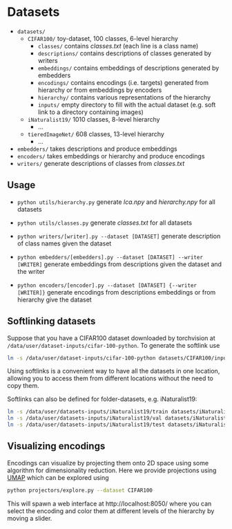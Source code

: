 # Datasets

- `datasets/`
  - `CIFAR100/` toy-dataset, 100 classes, 6-level hierarchy
    - `classes/` contains *classes.txt* (each line is a class name)
    - `descriptions/` contains descriptions of classes generated by writers
    - `embeddings/` contains embeddings of descriptions generated by embedders
    - `encodings/` contains encodings (i.e. targets) generated from hierarchy
      or from embeddings by encoders
    - `hierarchy/` contains various representations of the hierarchy
    - `inputs/` empty directory to fill with the actual dataset
      (e.g. soft link to a directory containing images)
  - `iNaturalist19/` 1010 classes, 8-level hierarchy
    - ...
  - `tieredImageNet/` 608 classes, 13-level hierarchy
    - ...
- `embedders/` takes descriptions and produce embeddings
- `encoders/` takes embeddings or hierarchy and produce encodings
- `writers/` generate descriptions of classes from *classes.txt*

## Usage

- `python utils/hierarchy.py` generate *lca.npy* and *hierarchy.npy* for all datasets
- `python utils/classes.py` generate *classes.txt* for all datasets

- `python writers/[writer].py --dataset [DATASET]` generate description of
  class names given the dataset
- `python embedders/[embedders].py --dataset [DATASET] --writer [WRITER]` generate
  embeddings from descriptions given the dataset and the writer

- `python encoders/[encoder].py --dataset [DATASET] {--writer [WRITER]}` generate
  encodings from descriptions embeddings or from hierarchy give the dataset

## Softlinking datasets

Suppose that you have a CIFAR100 dataset downloaded by torchvision at
`/data/user/dataset-inputs/cifar-100-python`. To generate the softlink use

```bash
ln -s /data/user/dataset-inputs/cifar-100-python datasets/CIFAR100/inputs/cifar-100-python
```

Using softlinks is a convenient way to have all the datasets in one location,
allowing you to access them from different locations without the need to copy
them.

Softlinks can also be defined for folder-datasets, e.g. iNaturalist19:

```bash
ln -s /data/user/datasets-inputs/iNaturalist19/train datasets/iNaturalist19/inputs/train
ln -s /data/user/datasets-inputs/iNaturalist19/val datasets/iNaturalist19/inputs/val
ln -s /data/user/datasets-inputs/iNaturalist19/test datasets/iNaturalist19/inputs/test
```
## Visualizing encodings

Encodings can visualize by projecting them onto 2D space using some algorithm
for dimensionality reduction. Here we provide projections using
[UMAP](https://umap-learn.readthedocs.io/en/latest/) which can be explored using
```bash
python projectors/explore.py --dataset CIFAR100
```
This will spawn a web interface at http://localhost:8050/ where you can select
the encoding and color them at different levels of the hierarchy by moving a
slider.
